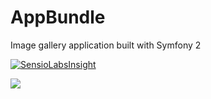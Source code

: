 # AppBundle
Image gallery application built with Symfony 2

[![SensioLabsInsight](https://insight.sensiolabs.com/projects/b6d473ca-9dbf-440d-8023-48cad4826f0a/big.png)](https://insight.sensiolabs.com/projects/b6d473ca-9dbf-440d-8023-48cad4826f0a)

<a href="https://codeclimate.com/github/mazeikis/Sandbox"><img src="https://codeclimate.com/github/mazeikis/Sandbox/badges/gpa.svg" /></a>
